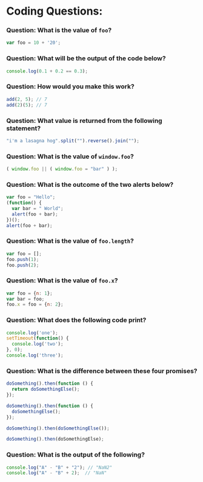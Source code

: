 # Coding Questions:

### Question: What is the value of `foo`?
```javascript
var foo = 10 + '20';
```

### Question: What will be the output of the code below?
```javascript
console.log(0.1 + 0.2 == 0.3);
```

### Question: How would you make this work? 
```javascript
add(2, 5); // 7
add(2)(5); // 7
```

### Question: What value is returned from the following statement? 
```javascript
"i'm a lasagna hog".split("").reverse().join("");
```

### Question: What is the value of `window.foo`?
```javascript
( window.foo || ( window.foo = "bar" ) );
```

### Question: What is the outcome of the two alerts below?
```javascript
var foo = "Hello";
(function() {
  var bar = " World";
  alert(foo + bar);
})();
alert(foo + bar);
```

### Question: What is the value of `foo.length`?
```javascript
var foo = [];
foo.push(1);
foo.push(2);
```

### Question: What is the value of `foo.x`?
```javascript
var foo = {n: 1};
var bar = foo;
foo.x = foo = {n: 2};
```

### Question: What does the following code print?
```javascript
console.log('one');
setTimeout(function() {
  console.log('two');
}, 0);
console.log('three');
```

### Question: What is the difference between these four promises?
```javascript
doSomething().then(function () {
  return doSomethingElse();
});

doSomething().then(function () {
  doSomethingElse();
});

doSomething().then(doSomethingElse());

doSomething().then(doSomethingElse);
```

### Question: What is the output of the following? 
```javascript
console.log("A" - "B" + "2"); // "NaN2"
console.log("A" - "B" + 2);  // "NaN"
```
